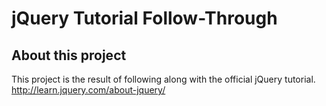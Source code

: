 # jQuery Tutorial Follow-Through

## About this project
This project is the result of following along with the official jQuery tutorial.
http://learn.jquery.com/about-jquery/
